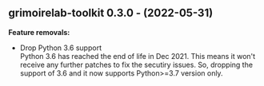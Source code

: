 ## grimoirelab-toolkit 0.3.0 - (2022-05-31)

**Feature removals:**

 * Drop Python 3.6 support\
   Python 3.6 has reached the end of life in Dec 2021. This means it
   won't receive any further patches to fix the secutiry issues. So,
   dropping the support of 3.6 and it now supports Python>=3.7 version
   only.

